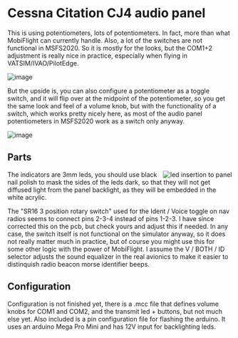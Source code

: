 # Cessna Citation CJ4 audio panel

This is using potentiometers, lots of potentiometers. In fact, more than what MobiFlight can currently handle.
Also, a lot of the switches are not functional in MSFS2020. So it is mostly for the looks, but the COM1+2 adjustment
is really nice in practice, especially when flying in VATSIM/IVAO/PilotEdge.

![image](https://user-images.githubusercontent.com/2587818/131625742-8e15e307-1464-4f22-8521-6c8a26fdc299.png)

But the upside is, you can also configure a potentiometer as a toggle switch, and it will flip over at the 
midpoint of the potentiometer, so you get the same look and feel of a volume knob, but with the functionality of a 
switch, which works pretty nicely here, as most of the audio panel potentiometers in MSFS2020 work as a switch 
only anyway.

![image](https://user-images.githubusercontent.com/2587818/131628341-7e8149b0-6649-49e1-ad77-07f615080041.png)

## Parts

<img src="https://user-images.githubusercontent.com/2587818/131629134-9228db7b-97bf-4b9e-bdee-544b4e7d3a41.png" align="right" alt="led insertion to panel" />

The indicators are 3mm leds, you should use black nail polish to mask the sides of the leds dark, so that they will not get diffused light from the panel backlight, as they will be embedded in the white acrylic.


The "SR16 3 position rotary switch" used for the Ident / Voice toggle on nav radios seems to connect pins 2-3-4 instead of pins 1-2-3. I have since corrected this on the pcb, but check yours and adjust this if needed. In any case, the switch itself is not functional on the simulator anyway, so it does not really matter much in practice, but of course you might use this for some other logic with the power of MobiFlight. I assume the V / BOTH / ID selector adjusts the sound equalizer in the real avionics to make it easier to distinquish radio beacon morse identifier beeps.

## Configuration

Configuration is not finished yet, there is a .mcc file that defines volume knobs for COM1 and COM2, and the transmit led + buttons, but not much else yet. Also included is a pin configuration file for flashing the arduino. It uses an arduino Mega Pro Mini and has 12V input for backlighting leds.
